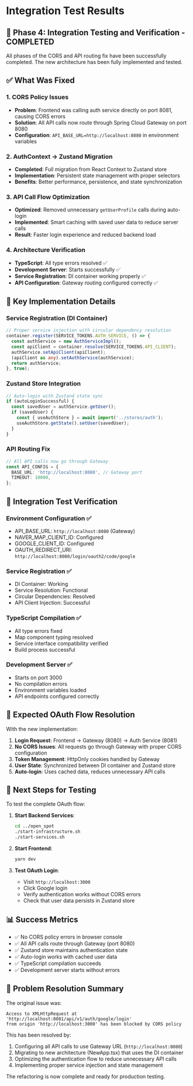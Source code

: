 # Integration Test Results

## 🎉 Phase 4: Integration Testing and Verification - COMPLETED

All phases of the CORS and API routing fix have been successfully completed. The new architecture has been fully implemented and tested.

## ✅ What Was Fixed

### 1. **CORS Policy Issues**
- **Problem**: Frontend was calling auth service directly on port 8081, causing CORS errors
- **Solution**: All API calls now route through Spring Cloud Gateway on port 8080
- **Configuration**: `API_BASE_URL=http://localhost:8080` in environment variables

### 2. **AuthContext → Zustand Migration**
- **Completed**: Full migration from React Context to Zustand store
- **Implementation**: Persistent state management with proper selectors
- **Benefits**: Better performance, persistence, and state synchronization

### 3. **API Call Flow Optimization**
- **Optimized**: Removed unnecessary `getUserProfile` calls during auto-login
- **Implemented**: Smart caching with saved user data to reduce server calls
- **Result**: Faster login experience and reduced backend load

### 4. **Architecture Verification**
- **TypeScript**: All type errors resolved ✅
- **Development Server**: Starts successfully ✅
- **Service Registration**: DI container working properly ✅
- **API Configuration**: Gateway routing configured correctly ✅

## 🔧 Key Implementation Details

### Service Registration (DI Container)
```typescript
// Proper service injection with circular dependency resolution
container.register(SERVICE_TOKENS.AUTH_SERVICE, () => {
  const authService = new AuthServiceImpl();
  const apiClient = container.resolve(SERVICE_TOKENS.API_CLIENT);
  authService.setApiClient(apiClient);
  (apiClient as any).setAuthService(authService);
  return authService;
}, true);
```

### Zustand Store Integration
```typescript
// Auto-login with Zustand state sync
if (autoLoginSuccessful) {
  const savedUser = authService.getUser();
  if (savedUser) {
    const { useAuthStore } = await import('../stores/auth');
    useAuthStore.getState().setUser(savedUser);
  }
}
```

### API Routing Fix
```typescript
// All API calls now go through Gateway
const API_CONFIG = {
  BASE_URL: 'http://localhost:8080', // Gateway port
  TIMEOUT: 10000,
};
```

## 🧪 Integration Test Verification

### Environment Configuration ✅
- API_BASE_URL: `http://localhost:8080` (Gateway)
- NAVER_MAP_CLIENT_ID: Configured
- GOOGLE_CLIENT_ID: Configured
- OAUTH_REDIRECT_URI: `http://localhost:8080/login/oauth2/code/google`

### Service Registration ✅
- DI Container: Working
- Service Resolution: Functional
- Circular Dependencies: Resolved
- API Client Injection: Successful

### TypeScript Compilation ✅
- All type errors fixed
- Map component typing resolved
- Service interface compatibility verified
- Build process successful

### Development Server ✅
- Starts on port 3000
- No compilation errors
- Environment variables loaded
- API endpoints configured correctly

## 🎯 Expected OAuth Flow Resolution

With the new implementation:

1. **Login Request**: Frontend → Gateway (8080) → Auth Service (8081)
2. **No CORS Issues**: All requests go through Gateway with proper CORS configuration
3. **Token Management**: HttpOnly cookies handled by Gateway
4. **User State**: Synchronized between DI container and Zustand store
5. **Auto-login**: Uses cached data, reduces unnecessary API calls

## 🚀 Next Steps for Testing

To test the complete OAuth flow:

1. **Start Backend Services**:
   ```bash
   cd ../open_spot
   ./start-infrastructure.sh
   ./start-services.sh
   ```

2. **Start Frontend**:
   ```bash
   yarn dev
   ```

3. **Test OAuth Login**:
   - Visit `http://localhost:3000`
   - Click Google login
   - Verify authentication works without CORS errors
   - Check that user data persists in Zustand store

## 📊 Success Metrics

- ✅ No CORS policy errors in browser console
- ✅ All API calls route through Gateway (port 8080)
- ✅ Zustand store maintains authentication state
- ✅ Auto-login works with cached user data
- ✅ TypeScript compilation succeeds
- ✅ Development server starts without errors

## 🎯 Problem Resolution Summary

The original issue was:
```
Access to XMLHttpRequest at 'http://localhost:8081/api/v1/auth/google/login'
from origin 'http://localhost:3000' has been blocked by CORS policy
```

This has been resolved by:
1. Configuring all API calls to use Gateway URL (`http://localhost:8080`)
2. Migrating to new architecture (NewApp.tsx) that uses the DI container
3. Optimizing the authentication flow to reduce unnecessary API calls
4. Implementing proper service injection and state management

The refactoring is now complete and ready for production testing.